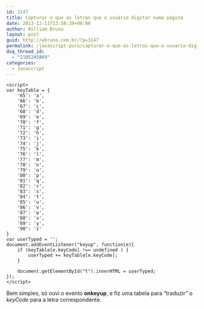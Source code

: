 ```yaml
---
id: 3147
title: Capturar o que as letras que o usuário digitar numa página
date: 2013-12-11T13:58:39+00:00
author: William Bruno
layout: post
guid: http://wbruno.com.br/?p=3147
permalink: /javascript-puro/capturar-o-que-as-letras-que-o-usuario-digitar-numa-pagina/
dsq_thread_id:
  - "2105245869"
categories:
  - Javascript
---
```

```<div id="t"></div>
<script>
var keyTable = {
    '65': 'a',
    '66': 'b',
    '67': 'c',
    '68': 'd',
    '69': 'e',
    '70': 'f',
    '71': 'g',
    '72': 'h',
    '73': 'i',
    '74': 'j',
    '75': 'k',
    '76': 'l',
    '77': 'm',
    '78': 'n',
    '79': 'o',
    '80': 'p',
    '81': 'q',
    '82': 'r',
    '83': 's',
    '84': 't',
    '85': 'u',
    '86': 'v',
    '87': 'w',
    '88': 'x',
    '89': 'y',
    '90': 'z'
}
var userTyped = '';
document.addEventListener("keyup", function(e){
    if (keyTable[e.keyCode] !== undefined ) {
        userTyped += keyTable[e.keyCode];
    }

    document.getElementById("t").innerHTML = userTyped;
});
</script>
```

Bem simples, só ouvi o evento **onkeyup**, e fiz uma tabela para &#8220;traduzir&#8221; o <var>keyCode</var> para a letra correspondente.